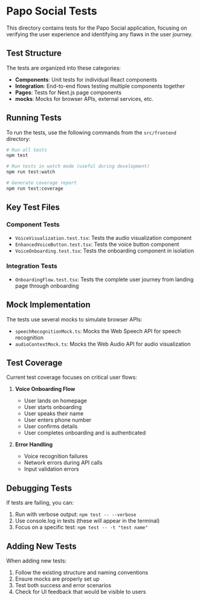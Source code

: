 # Papo Social Tests

This directory contains tests for the Papo Social application, focusing on verifying the user experience and identifying any flaws in the user journey.

## Test Structure

The tests are organized into these categories:

- **Components**: Unit tests for individual React components
- **Integration**: End-to-end flows testing multiple components together
- **Pages**: Tests for Next.js page components
- **__mocks__**: Mocks for browser APIs, external services, etc.

## Running Tests

To run the tests, use the following commands from the `src/frontend` directory:

```bash
# Run all tests
npm test

# Run tests in watch mode (useful during development)
npm run test:watch

# Generate coverage report
npm run test:coverage
```

## Key Test Files

### Component Tests

- `VoiceVisualization.test.tsx`: Tests the audio visualization component
- `EnhancedVoiceButton.test.tsx`: Tests the voice button component
- `VoiceOnboarding.test.tsx`: Tests the onboarding component in isolation

### Integration Tests

- `OnboardingFlow.test.tsx`: Tests the complete user journey from landing page through onboarding

## Mock Implementation

The tests use several mocks to simulate browser APIs:

- `speechRecognitionMock.ts`: Mocks the Web Speech API for speech recognition
- `audioContextMock.ts`: Mocks the Web Audio API for audio visualization

## Test Coverage

Current test coverage focuses on critical user flows:

1. **Voice Onboarding Flow**
   - User lands on homepage
   - User starts onboarding
   - User speaks their name
   - User enters phone number
   - User confirms details
   - User completes onboarding and is authenticated

2. **Error Handling**
   - Voice recognition failures
   - Network errors during API calls
   - Input validation errors

## Debugging Tests

If tests are failing, you can:

1. Run with verbose output: `npm test -- --verbose`
2. Use console.log in tests (these will appear in the terminal)
3. Focus on a specific test: `npm test -- -t "test name"`

## Adding New Tests

When adding new tests:

1. Follow the existing structure and naming conventions
2. Ensure mocks are properly set up
3. Test both success and error scenarios
4. Check for UI feedback that would be visible to users 